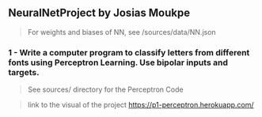 ## NeuralNetProject by Josias Moukpe
> For weights and biases of NN, see /sources/data/NN.json

### 1 - Write a computer program to classify letters from different fonts using Perceptron Learning. Use bipolar inputs and targets.

> See sources/ directory for the Perceptron Code

> link to the visual of the project https://p1-perceptron.herokuapp.com/
